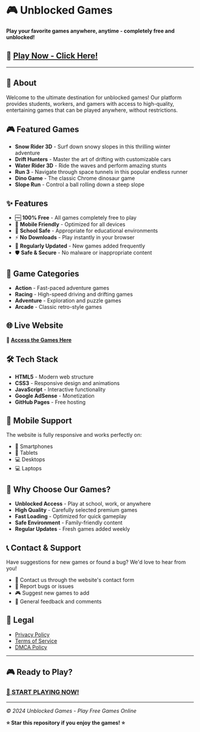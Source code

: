 # 🎮 Unblocked Games

**Play your favorite games anywhere, anytime - completely free and unblocked!**

## 🚀 [Play Now - Click Here!](https://totallymaths.com/somethingijnfaisdhfsaidfjsada.html)

---

## 🎯 About

Welcome to the ultimate destination for unblocked games! Our platform provides students, workers, and gamers with access to high-quality, entertaining games that can be played anywhere, without restrictions.

## 🎮 Featured Games

- **Snow Rider 3D** - Surf down snowy slopes in this thrilling winter adventure
- **Drift Hunters** - Master the art of drifting with customizable cars
- **Water Rider 3D** - Ride the waves and perform amazing stunts
- **Run 3** - Navigate through space tunnels in this popular endless runner
- **Dino Game** - The classic Chrome dinosaur game
- **Slope Run** - Control a ball rolling down a steep slope

## ✨ Features

- 🆓 **100% Free** - All games completely free to play
- 📱 **Mobile Friendly** - Optimized for all devices
- 🏫 **School Safe** - Appropriate for educational environments
- ⚡ **No Downloads** - Play instantly in your browser
- 🔄 **Regularly Updated** - New games added frequently
- 🛡️ **Safe & Secure** - No malware or inappropriate content

## 🎲 Game Categories

- **Action** - Fast-paced adventure games
- **Racing** - High-speed driving and drifting games
- **Adventure** - Exploration and puzzle games
- **Arcade** - Classic retro-style games

## 🌐 Live Website

**🔗 [Access the Games Here](https://totallymaths.com/somethingijnfaisdhfsaidfjsada.html)**

## 🛠️ Tech Stack

- **HTML5** - Modern web structure
- **CSS3** - Responsive design and animations
- **JavaScript** - Interactive functionality
- **Google AdSense** - Monetization
- **GitHub Pages** - Free hosting

## 📱 Mobile Support

The website is fully responsive and works perfectly on:
- 📱 Smartphones
- 📱 Tablets
- 💻 Desktops
- 💻 Laptops

## 🎯 Why Choose Our Games?

- **Unblocked Access** - Play at school, work, or anywhere
- **High Quality** - Carefully selected premium games
- **Fast Loading** - Optimized for quick gameplay
- **Safe Environment** - Family-friendly content
- **Regular Updates** - Fresh games added weekly

## 📞 Contact & Support

Have suggestions for new games or found a bug? We'd love to hear from you!

- 📧 Contact us through the website's contact form
- 🐛 Report bugs or issues
- 🎮 Suggest new games to add
- 💬 General feedback and comments

## 📄 Legal

- [Privacy Policy](https://totallymaths.com/somethingijnfaisdhfsaidfjsada.html)
- [Terms of Service](https://totallymaths.com/somethingijnfaisdhfsaidfjsada.html)
- [DMCA Policy](https://totallymaths.com/somethingijnfaisdhfsaidfjsada.html)

---

## 🎮 Ready to Play?

### **[🚀 START PLAYING NOW!](https://totallymaths.com/somethingijnfaisdhfsaidfjsada.html)**

---

*© 2024 Unblocked Games - Play Free Games Online*

**⭐ Star this repository if you enjoy the games! ⭐**
